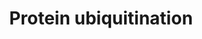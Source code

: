 ---
authors:
- ReactomeTeam
description: 'Ubiquitin is a small, 76 amino acid residue protein that is conjugated
  by E3 ubiquitin ligases to other proteins in order to regulate their function or
  degradation (enzymatic cascade reviewed in Neutzner and Neutzner 2012, Kleiger and
  Mayor 2014, structures and mechanisms of conjugating enzymes reviewed in Lorenz
  et al. 2013). Ubiquitination of target proteins usually occurs between the C-terminal
  glycine residue of ubiquitin and a lysine residue of the target, although linkages
  with cysteine, serine, and threonine residues are also observed (reviewed in Wang
  et al. 2012, McDowell and Philpott 2013).<br>Ubiquitin must first be processed from
  larger precursors and then activated by formation of a thiol ester bond between
  ubiquitin and an E1 activating enzyme (UBA1 or UBA6) and transfer to an E2 conjugating
  enzyme before being transferred by an E3 ligase to a target protein. Precursor proteins
  containing multiple ubiquitin monomers (polyubiquitins) are produced from the UBB
  and UBC genes; precursors containing a single ubiquitin monomer and a ribosomal
  protein are produced from the UBA52 and RPS27A genes. Many proteases (deubiquitinases)
  may potentially process these precursors yielding monomeric ubiquitin. The proteases
  OTULIN and USP5 are particularly active in cleaving the polyubiquitin precursors,
  whereas the proteases UCHL3, USP7, and USP9X cleave the ubiquitin-ribosomal protein
  precursors yielding ubiquitin monomers (Grou et al. 2015). A resultant ubiquitin
  monomer is activated by adenylation of the C-terminal glycine followed by conjugation
  of the C-terminus to a cysteine residue of the E1 enzymes UBA1 or UBA6 via a thiol
  ester bond. The ubiquitin is then transferred from the E1 enzyme to a cysteine residue
  of one of several E2 enzymes (reviewed in van Wijk and Timmers 2010, Stewart et
  al. 2016). Through a less well characterized mechanism, E3 ubiquitin ligases then
  bring a target protein and the E2-ubiquitin conjugate into proximity so that the
  ubiquitin is transferred via formation of an amide bond to a particular lysine residue
  (or, in rarer cases, a thiol ester bond to a cysteine residue or an ester bond to
  a serine or threonine residue) of the target protein (reviewed in Berndsen and Wolberger
  2014). Based on protein homologies, families of E3 ubiquitin ligases have been identified
  that include RING-type ligases (reviewed in Deshaies et al. 2009, Metzger et al.
  2012, Metzger et al. 2014), HECT-type ligases (reviewed in Rotin et al. 2009, Metzger
  et al. 2012), and RBR-type ligases (reviewed in Dove et al. 2016). A subset of the
  RING-type ligases participate in CULLIN-RING ligase complexes (CRLs which include
  SCF complexes, reviewed in Lee and Zhou 2007, Genschik et al. 2013, Skaar et al.
  2013, Lee et al. 2014).<br>Some E3-E2 combinations catalyze mono-ubiquitination
  of the target protein (reviewed in Nakagawa and Nakayama 2015). Other E3-E2 combinations
  catalyze conjugation of further ubiquitin monomers to the initial ubiquitin, forming
  polyubiquitin chains. (It may also be possible for some E3-E2 combinations to preassemble
  polyubiquitin and transfer it as a unit to the target protein.) Ubiquitin contains
  several lysine (K) residues and a free alpha amino group  to which further ubiquitin
  can be conjugated. Thus different types of polyubiquitin are possible: K11 linked
  polyubiquitin is observed in endoplasmic reticulum-associated degradation (ERAD),
  K29 linked polyubiquitin is observed in lysosomal degradation, K48 linked polyubiquitin
  directs target proteins to the proteasome for degradation, whereas K63 linked polyubiquitin
  generally acts as a scaffold to recruit other proteins in several cellular processes,
  notably DNA repair (reviewed in Komander et al. 2009). Ubiquitination is highly
  regulated (reviewed in Vittal et al. 2015) and affects all cellular processes including
  DNA damage response (reviewed in Brown and Jackson 2015), immune signaling (reviewed
  in Park et al. 2014, Lutz-Nicoladoni et al. 2015), and regulation of normal and
  cancerous cell growth (reviewed in Skaar and Pagano 2009, Yerlikaya and Yontem 2013,
  Strikoudis et al. 2014).  View original pathway at [http://www.reactome.org/PathwayBrowser/#DIAGRAM=8852135
  Reactome].'
last-edited: 2021-01-25
organisms:
- Homo sapiens
redirect_from:
- /index.php/Pathway:WP4125
- /instance/WP4125
schema-jsonld:
- '@context': https://schema.org/
  '@id': https://wikipathways.github.io/pathways/WP4125.html
  '@type': Dataset
  creator:
    '@type': Organization
    name: WikiPathways
  description: 'Ubiquitin is a small, 76 amino acid residue protein that is conjugated
    by E3 ubiquitin ligases to other proteins in order to regulate their function
    or degradation (enzymatic cascade reviewed in Neutzner and Neutzner 2012, Kleiger
    and Mayor 2014, structures and mechanisms of conjugating enzymes reviewed in Lorenz
    et al. 2013). Ubiquitination of target proteins usually occurs between the C-terminal
    glycine residue of ubiquitin and a lysine residue of the target, although linkages
    with cysteine, serine, and threonine residues are also observed (reviewed in Wang
    et al. 2012, McDowell and Philpott 2013).<br>Ubiquitin must first be processed
    from larger precursors and then activated by formation of a thiol ester bond between
    ubiquitin and an E1 activating enzyme (UBA1 or UBA6) and transfer to an E2 conjugating
    enzyme before being transferred by an E3 ligase to a target protein. Precursor
    proteins containing multiple ubiquitin monomers (polyubiquitins) are produced
    from the UBB and UBC genes; precursors containing a single ubiquitin monomer and
    a ribosomal protein are produced from the UBA52 and RPS27A genes. Many proteases
    (deubiquitinases) may potentially process these precursors yielding monomeric
    ubiquitin. The proteases OTULIN and USP5 are particularly active in cleaving the
    polyubiquitin precursors, whereas the proteases UCHL3, USP7, and USP9X cleave
    the ubiquitin-ribosomal protein precursors yielding ubiquitin monomers (Grou et
    al. 2015). A resultant ubiquitin monomer is activated by adenylation of the C-terminal
    glycine followed by conjugation of the C-terminus to a cysteine residue of the
    E1 enzymes UBA1 or UBA6 via a thiol ester bond. The ubiquitin is then transferred
    from the E1 enzyme to a cysteine residue of one of several E2 enzymes (reviewed
    in van Wijk and Timmers 2010, Stewart et al. 2016). Through a less well characterized
    mechanism, E3 ubiquitin ligases then bring a target protein and the E2-ubiquitin
    conjugate into proximity so that the ubiquitin is transferred via formation of
    an amide bond to a particular lysine residue (or, in rarer cases, a thiol ester
    bond to a cysteine residue or an ester bond to a serine or threonine residue)
    of the target protein (reviewed in Berndsen and Wolberger 2014). Based on protein
    homologies, families of E3 ubiquitin ligases have been identified that include
    RING-type ligases (reviewed in Deshaies et al. 2009, Metzger et al. 2012, Metzger
    et al. 2014), HECT-type ligases (reviewed in Rotin et al. 2009, Metzger et al.
    2012), and RBR-type ligases (reviewed in Dove et al. 2016). A subset of the RING-type
    ligases participate in CULLIN-RING ligase complexes (CRLs which include SCF complexes,
    reviewed in Lee and Zhou 2007, Genschik et al. 2013, Skaar et al. 2013, Lee et
    al. 2014).<br>Some E3-E2 combinations catalyze mono-ubiquitination of the target
    protein (reviewed in Nakagawa and Nakayama 2015). Other E3-E2 combinations catalyze
    conjugation of further ubiquitin monomers to the initial ubiquitin, forming polyubiquitin
    chains. (It may also be possible for some E3-E2 combinations to preassemble polyubiquitin
    and transfer it as a unit to the target protein.) Ubiquitin contains several lysine
    (K) residues and a free alpha amino group  to which further ubiquitin can be conjugated.
    Thus different types of polyubiquitin are possible: K11 linked polyubiquitin is
    observed in endoplasmic reticulum-associated degradation (ERAD), K29 linked polyubiquitin
    is observed in lysosomal degradation, K48 linked polyubiquitin directs target
    proteins to the proteasome for degradation, whereas K63 linked polyubiquitin generally
    acts as a scaffold to recruit other proteins in several cellular processes, notably
    DNA repair (reviewed in Komander et al. 2009). Ubiquitination is highly regulated
    (reviewed in Vittal et al. 2015) and affects all cellular processes including
    DNA damage response (reviewed in Brown and Jackson 2015), immune signaling (reviewed
    in Park et al. 2014, Lutz-Nicoladoni et al. 2015), and regulation of normal and
    cancerous cell growth (reviewed in Skaar and Pagano 2009, Yerlikaya and Yontem
    2013, Strikoudis et al. 2014).  View original pathway at [http://www.reactome.org/PathwayBrowser/#DIAGRAM=8852135
    Reactome].'
  keywords:
  - ATP
  - RPS27A
  - 'UBA52(1-76) '
  - 'Ub-C95-UBE2S '
  - adenylate
  - 'UCHL3 '
  - 'UBE2S '
  - E3 ubiquitin ligases
  - 'adenylatedG152-UBB(77-152) '
  - Ub
  - 'Ub-C85-UBE2D2 '
  - UBA1:ubiquitin
  - 'Ub-C88-UBE2B '
  - OTULIN,USP5
  - 'Ub-C131-UBE2E1 '
  - Ub:E2 (UBA1
  - UBA52(1-76)
  - conjugating enzyme
  - UBA52(1-128)
  - 'adenylatedG152-UBC(77-152) '
  - 'adenylatedG228-UBC(153-228) '
  - 'UBC(229-304) '
  - UBC(305-380)
  - 'adenylatedG304-UBC(229-304) '
  - 'Ub-C93-CDC34 '
  - UBA6:ubiquitin
  - UBC(153-228)
  - Ub-Cys632-UBA1:ubiquitin adenylate
  - 'Ub-C188-UBE2Z '
  - Ub:E2 (UBA6
  - Ub-Cys632-UBA1
  - UCHL3,USP7,USP9X
  - 'UBE2D2 '
  - 'adenylatedlG76-RPS27A(1-76) '
  - RPS27A(1-76)
  - 'Ub-C304-UBE2Q2 '
  - UBC(609-684)
  - 'Ub-C86-UBE2T '
  - 'UBC(381-456) '
  - 'UBC(305-380) '
  - 'Ub-C92-UBE2K '
  - 'USP7 '
  - 'adenylatedG684-UBC(609-684) '
  - RPS27A(77-156)
  - 'Ub-C93-UBE2R2 '
  - 'UBE2K '
  - 'Ub-C114-UBE2C '
  - E2 ubiquitin
  - 'UBA1 '
  - 'RPS27A(1-76) '
  - UBA6
  - 'adenylatedG76-UBC(1-76) '
  - 'UBE2B '
  - Ub-Cys625-UBA6
  - 'UBE2Q2 '
  - 'UBE2E1 '
  - proteins
  - 'adenylatedG228-UBB(153-228) '
  - 'UBC(533-608) '
  - 'Ub-C90-UBE2G1 '
  - Ub-Cys625-UBA6:ubiquitin adenylate
  - UBC(457-532)
  - 'adenylatedG76-UBA52(1-76) '
  - 'UBC(1-76) '
  - 'OTULIN '
  - 'UBE2W '
  - UBA1
  - 'USP5 '
  - 'Ub-C145-UBE2E3 '
  - 'UBC(153-228) '
  - 'adenylatedG76-UBB(1-76) '
  - UBC(77-152)
  - UBC(533-608)
  - 'adenylatedG380-UBC(305-380) '
  - RPL40
  - 'UBA6 '
  - UBC
  - substrate)
  - PPi
  - (UBA1 substrate)
  - 'UBC(77-152) '
  - 'Ub-C89-UBE2G2 '
  - UBC(381-456)
  - 'Ub-C91-UBE2W '
  - UBB(1-76)
  - UBC(229-304)
  - 'UBE2Z '
  - 'UBE2L3 '
  - UBB
  - 'UBC(457-532) '
  - UBB(77-152)
  - 'UBB(1-76) '
  - 'UBE2C '
  - 'UBE2G2 '
  - 'UBE2D1 '
  - ubiquitinate target
  - 'Ub-C87-UBE2H '
  - 'Ub-C85-UBE2D1 '
  - UBC(1-76)
  - 'UBB(153-228) '
  - 'USP9X '
  - UBB(153-228)
  - 'adenylatedG532-UBC(457-532) '
  - 'UBE2R2 '
  - 'UBE2T '
  - (UBA6 substrate)
  - 'Ub-C86-UBE2L3 '
  - 'UBC(609-684) '
  - AMP
  - 'CDC34 '
  - 'UBE2E3 '
  - 'adenylatedG608-UBC(533-608) '
  - 'UBE2G1 '
  - 'UBB(77-152) '
  - 'Ub-C88-UBE2A '
  - 'UBE2H '
  - 'adenylatedG456-UBC(381-456) '
  - 'UBE2A '
  license: CC0
  name: Protein ubiquitination
seo: CreativeWork
title: Protein ubiquitination
wpid: WP4125
---